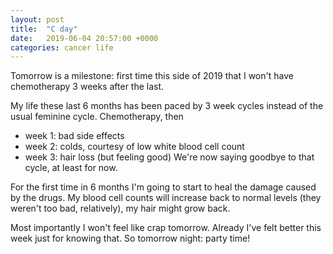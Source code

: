 ```yaml
---
layout: post
title:  "C day"
date:   2019-06-04 20:57:00 +0000
categories: cancer life
---
```

Tomorrow is a milestone: first time this side of 2019 that I won't have chemotherapy 3 weeks after the last.

My life these last 6 months has been paced by 3 week cycles instead of the usual feminine cycle.  Chemotherapy, then
* week 1: bad side effects
* week 2: colds, courtesy of low white blood cell count
* week 3: hair loss (but feeling good)
We're now saying goodbye to that cycle, at least for now.

For the first time in 6 months I'm going to start to heal the damage caused by the drugs.  My blood cell counts will increase back to normal levels (they weren't too bad, relatively), my hair might grow back.

Most importantly I won't feel like crap tomorrow. Already I've felt better this week just for knowing that. So tomorrow night: party time!
